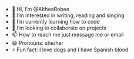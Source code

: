 - 👋 Hi, I’m @AltheaRobee
- 👀 I’m interested in writing, reading and singing
- 🌱 I’m currently learning how to code
- 💞️ I’m looking to collaborate on projects
- 📫 How to reach me just message me or email
- 😄 Pronouns: she/her
- ⚡ Fun fact: I love dogs and I have Spanish blood

<!---
AltheaRobee/AltheaRobee is a ✨ special ✨ repository because its `README.md` (this file) appears on your GitHub profile.
You can click the Preview link to take a look at your changes.
--->
